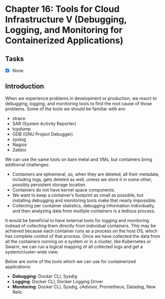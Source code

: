 # Chapter 16: Tools for Cloud Infrastructure V (Debugging, Logging, and Monitoring for Containerized Applications)

## Tasks
- [x] None

## Introduction

When we experience problems in development or production, we resort to debugging, logging, and monitoring tools to find the root cause of those problems. Some of the tools we should be familiar with are:
* strace
* SAR (System Activity Reporter)
* tcpdump
* GDB (GNU Project Debugger)
* syslog
* Nagios
* Zabbix

We can use the same tools on bare metal and VMs, but containers bring additional challenges:
* Containers are ephemeral, so, when they are deleted, all their metadata, including logs, gets deleted as well, unless we store it in some other, possibly persistent storage location.
* Containers do not have kernel space components.
* We want to keep a container’s footprint as small as possible, but installing debugging and monitoring tools make that nearly impossible.
* Collecting per container statistics, debugging information individually, and then analyzing data from multiple containers is a tedious process.

It would be beneficial to have external tools for logging and monitoring instead of collecting them directly from individual containers. This may be achieved because each container runs as a process on the host OS, which has complete control of that process. Once we have collected the data from all the containers running on a system or in a cluster, like Kubernetes or Swarm, we can run a logical mapping of all collected logs and get a system/cluster-wide view.

Below are some of the tools which we can use for containerized applications:
* **Debugging**: Docker CLI, Sysdig
* **Logging**: Docker CLI, Docker Logging Driver
* **Monitoring**: Docker CLI, Sysdig, cAdvisor, Prometheus, Datadog, New Relic

